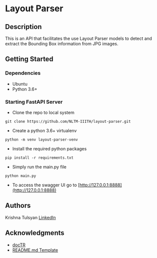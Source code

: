 # Layout Parser

## Description

This is an API that facilitates the use Layout Parser models to detect and extract
the Bounding Box information from JPG images.

## Getting Started

### Dependencies

* Ubuntu
* Python 3.6+

### Starting FastAPI Server

* Clone the repo to local system
```
git clone https://github.com/NLTM-IIITH/layout-parser.git
```
* Create a python 3.6+ virtualenv
```
python -m venv layout-parser-venv
```
* Install the required python packages
```
pip install -r requirements.txt
```
* Simply run the main.py file
```
python main.py
```
* To access the swagger UI go to [http://127.0.0.1:8888](http://127.0.0.1:8888)

## Authors

Krishna Tulsyan
[LinkedIn](https://www.linkedin.com/in/krishna-tulsyan/)

<!-- ## License

This project is licensed under the [NAME HERE] License - see the LICENSE.md file for details -->

## Acknowledgments

* [docTR](https://github.com/mindee/doctr)
* [README.md Template](https://gist.github.com/DomPizzie/7a5ff55ffa9081f2de27c315f5018afc)
